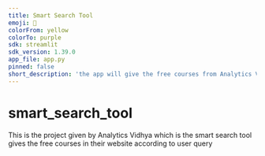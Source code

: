 ```yaml
---
title: Smart Search Tool
emoji: 🦀
colorFrom: yellow
colorTo: purple
sdk: streamlit
sdk_version: 1.39.0
app_file: app.py
pinned: false
short_description: 'the app will give the free courses from Analytics Vidhya '
---
```


# smart_search_tool
This is the project given by Analytics Vidhya which is the smart search tool gives the free courses in their website according to user query
